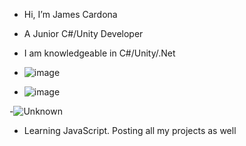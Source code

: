 - Hi, I’m James Cardona
- A Junior C#/Unity Developer
- I am knowledgeable in C#/Unity/.Net
- ![image](https://github.com/Jimbotto98/Jimbotto98/assets/133485509/e081a0e4-691d-4399-95ca-c301df526b8f)
  
- ![image](https://github.com/Jimbotto98/Jimbotto98/assets/133485509/b8bb5674-9a85-4392-90b9-b3e90ef8a641)

-![Unknown](https://github.com/Jimbotto98/Jimbotto98/assets/133485509/6465ece5-3d00-47a5-a723-7f137e116c6c)

- Learning JavaScript. Posting all my projects as well

<!---



--->
